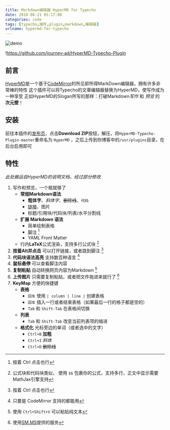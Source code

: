 ```yaml
---
title: Markdown编辑器 HyperMD for Typecho
date: 2018-06-21 05:17:00
categories: code
tags: [typecho,插件,plugin,markdown,编辑器]
urlname: hypermd-for-typecho
---
```

![demo](https://img.imjad.cn/images/2018/06/21/sp180621_152846.png)

!https://github.com/journey-ad/HyperMD-Typecho-Plugin

## 前言
[HyperMD](https://github.com/laobubu/HyperMD)是一个基于[CodeMirror](https://codemirror.net)的所见即所得MarkDown编辑器，拥有许多非常棒的特性
这个插件可以将Typecho的文章编辑器替换为HyperMD，使写作成为一种享受
正如HyperMD的Slogan所写的那样：打破Markdown*写作* 和 *预览* 的 **次元壁**！


## 安装
前往本插件的[发布页](https://github.com/journey-ad/HyperMD-Typecho-Plugin)，点击**Download ZIP**按钮，解压，将`HyperMD-Typecho-Plugin-master`重命名为 `HyperMD` ，之后上传到你博客中的`/usr/plugins`目录，在后台启用即可

## 特性
*此处搬运自HyperMD的说明文档，经过部分修改*

1. 写作和预览，一个框就够了
   - **常规Markdown语法**
     + **粗体字**、*斜体字*、~~删除线~~、`代码`
     + [链接](https://imjad.cn)、图片
     + 标题/引用块/代码块/列表/水平分割线
   - **扩展 Markdown 语法**
     + 简单绘制表格
     + 脚注 [^1]
     + YAML Front Matter
   - 行内**LaTeX**公式渲染，支持多行公式块 [^3]
2. **按着Alt并点击** 可以打开链接，或者跳到脚注 [^1]
3. **代码块语法高亮** 支持数百种语言 [^2]
4. **鼠标悬停** 可以查看脚注内容
5. **复制粘贴** 自动转换网页内容为Markdown [^4]
6. **上传图片** 只需要复制粘贴，或者把文件拖进来就行了 [^5]
7. **KeyMap** 方便的快捷键
    + **表格**
      - `回车` 使用 `| column | line |` 创建表格
      - `回车` 插入一行或者结束表格（如果最后一行的格子都是空的）
      - `Tab` 和 `Shift-Tab` 在表格间切换
    + **列表**
      - `Tab` 和 `Shift-Tab` 改变当前列表项的缩进
    + **格式化** 光标旁边的单词（或者选中的文字）
      - `Ctrl+B` **加粗**
      - `Ctrl+I` *斜体*
      - `Ctrl+D` ~~删除线~~

[^1]: 按着 Ctrl 点击也行
[^2]: 只要是 CodeMirror 支持的都能用
[^3]: 公式块和代码块类似， 使用 `$$` 包裹你的公式，支持多行，正文中显示需要MathJax引擎支持
[^4]: 使用 `Ctrl+Shift+V` 可以粘贴纯文本
[^5]: 使用[SM.MS](https://sm.ms)提供的服务